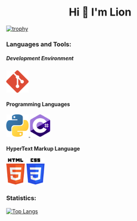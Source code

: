 
<h1 align="center">Hi 👋 I'm Lion</h1>
  
  [![trophy](https://github-profile-trophy.vercel.app/?username=lion-rion)](https://github.com/ryo-ma/github-profile-trophy)
  <h3 style="align-items: left;">Languages and Tools:</h3>
  <h5 style="align-items: left;">Development Environment</h5>
  <div style="align-items: left;">
    <a href="https://git-scm.com/" target="_blank"> <img src="img/git-icon.svg" alt=width="60" height="60"/> </a>
  </div>
  <h4 style="align-items: left;">Programming Languages</h4>
  <div style="align-items: left;">
    <a href="https://www.python.org" target="_blank"> <img src="img/python.svg" alt=width="60" height="60"/> </a>
    <a href="https://docs.microsoft.com/en-us/dotnet/csharp/" target="_blank"> <img src="img/c-sharp (1).svg" alt=width="60" height="60"/> </a>

  </div>
  <h4 style="align-items: left;">HyperText Markup Language</h4>
  <div style="align-items: left;">
    <a href="https://html.spec.whatwg.org/#toc-introduction" target="_blank"><img src="img/html-5.svg"  alt=width="70" height="70"></a>
    <a href="https://www.w3.org/TR/CSS/" target="_blank"><img src="img/css-3.svg" alt="" alt=width="70" height="70" ></a>

  </div>

   <h3 style="align-items: left;">Statistics:</h3> 



[![Top Langs](https://github-readme-stats.vercel.app/api/top-langs/?username=lion-rion)](https://github.com/anuraghazra/github-readme-stats)
